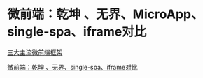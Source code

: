 # 微前端：乾坤 、无界、MicroApp、single-spa、iframe对比

[三大主流微前端框架](https://blog.csdn.net/xgangzai/article/details/135944214 "三大主流微前端框架")

[微前端：乾坤 、无界、single-spa、iframe对比](https://blog.csdn.net/m0_56416159/article/details/140328659 "微前端：乾坤 、无界、single-spa、iframe对比")